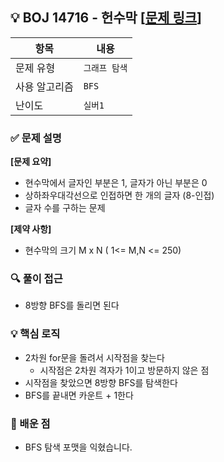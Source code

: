 ## 💡 BOJ 14716 - 헌수막 [[문제 링크](https://www.acmicpc.net/problem/14716)]

| 항목 | 내용 |
|------|------|
| 문제 유형 | `그래프 탐색` |
| 사용 알고리즘 | `BFS` |
| 난이도 | `실버1` |

### ✅ 문제 설명
**[문제 요약]**

- 현수막에서 글자인 부분은 1, 글자가 아닌 부분은 0
- 상하좌우대각선으로 인접하면 한 개의 글자 (8-인접)
- 글자 수를 구하는 문제

**[제약 사항]**

- 현수막의 크기 M x N ( 1<= M,N <= 250)

### 🔍 풀이 접근
- 8방향 BFS를 돌리면 된다

### 💡 핵심 로직
- 2차원 for문을 돌려서 시작점을 찾는다
   - 시작점은 2차원 격자가 1이고 방문하지 않은 점
- 시작점을 찾았으면 8방향 BFS를 탐색한다
- BFS를 끝내면 카운트 + 1한다

### 📌 배운 점
- BFS 탐색 포맷을 익혔습니다.